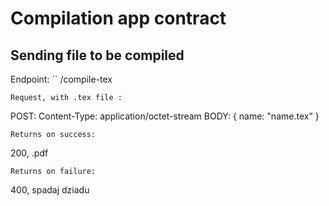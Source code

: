 # Compilation app contract
## Sending file to be compiled
Endpoint:
``
<resolvable hostname>/compile-tex
```
Request, with .tex file :
```
POST: Content-Type: application/octet-stream
BODY:
{
  name: "name.tex"
}
```
Returns on success:
```
200, <filename>.pdf
```
Returns on failure:
```
400, spadaj dziadu
```
